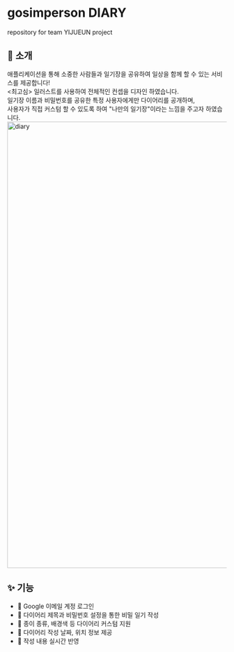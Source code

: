 # gosimperson DIARY 
repository for team YIJUEUN project

## 👋 소개
애플리케이션을 통해 소중한 사람들과 일기장을 공유하여 일상을 함께 할 수 있는 서비스를 제공합니다! <br>
<최고심> 일러스트를 사용하여 전체적인 컨셉을 디자인 하였습니다. <br>
일기장 이름과 비밀번호를 공유한 특정 사용자에게만 다이어리를 공개하며, <br>
사용자가 직접 커스텀 할 수 있도록 하여 "나만의 일기장"이라는 느낌을 주고자 하였습니다.
<img width="1024" alt="diary" src="https://github.com/seojueunn/YIJUEUN/assets/79799635/195a4c23-49fa-43fe-a117-4554bba1447e">

## ✨ 기능
- 🔑 Google 이메일 계정 로그인
- 🙊 다이어리 제목과 비밀번호 설정을 통한 비밀 일기 작성
- 🎨 종이 종류, 배경색 등 다이어리 커스텀 지원
- 📍 다이어리 작성 날짜, 위치 정보 제공
- 📝 작성 내용 실시간 반영
